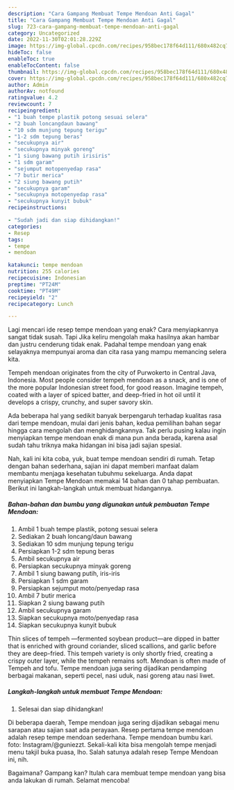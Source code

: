 ```yaml
---
description: "Cara Gampang Membuat Tempe Mendoan Anti Gagal"
title: "Cara Gampang Membuat Tempe Mendoan Anti Gagal"
slug: 723-cara-gampang-membuat-tempe-mendoan-anti-gagal
category: Uncategorized
date: 2022-11-30T02:01:28.229Z
image: https://img-global.cpcdn.com/recipes/958bec178f64d111/680x482cq70/tempe-mendoan-foto-resep-utama.jpg
hideToc: false
enableToc: true
enableTocContent: false
thumbnail: https://img-global.cpcdn.com/recipes/958bec178f64d111/680x482cq70/tempe-mendoan-foto-resep-utama.jpg
cover: https://img-global.cpcdn.com/recipes/958bec178f64d111/680x482cq70/tempe-mendoan-foto-resep-utama.jpg
author: Admin
authorAv: notfound
ratingvalue: 4.2
reviewcount: 7
recipeingredient:
- "1 buah tempe plastik potong sesuai selera"
- "2 buah loncangdaun bawang"
- "10 sdm munjung tepung terigu"
- "1-2 sdm tepung beras"
- "secukupnya air"
- "secukupnya minyak goreng"
- "1 siung bawang putih irisiris"
- "1 sdm garam"
- "sejumput motopenyedap rasa"
- "7 butir merica"
- "2 siung bawang putih"
- "secukupnya garam"
- "secukupnya motopenyedap rasa"
- "secukupnya kunyit bubuk"
recipeinstructions:

- "Sudah jadi dan siap dihidangkan!"
categories:
- Resep
tags:
- tempe
- mendoan

katakunci: tempe mendoan 
nutrition: 255 calories
recipecuisine: Indonesian
preptime: "PT24M"
cooktime: "PT49M"
recipeyield: "2"
recipecategory: Lunch

---
```



Lagi mencari ide resep tempe mendoan yang enak? Cara menyiapkannya sangat tidak susah. Tapi Jika keliru mengolah maka hasilnya akan hambar dan justru cenderung tidak enak. Padahal tempe mendoan yang enak selayaknya mempunyai aroma dan cita rasa yang mampu memancing selera kita.


Tempeh mendoan originates from the city of Purwokerto in Central Java, Indonesia. Most people consider tempeh mendoan as a snack, and is one of the more popular Indonesian street food, for good reason. Imagine tempeh, coated with a layer of spiced batter, and deep-fried in hot oil until it develops a crispy, crunchy, and super savory skin.

Ada beberapa hal yang sedikit banyak berpengaruh terhadap kualitas rasa dari tempe mendoan, mulai dari jenis bahan, kedua pemilihan bahan segar hingga cara mengolah dan menghidangkannya. Tak perlu pusing kalau ingin menyiapkan tempe mendoan enak di mana pun anda berada, karena asal sudah tahu triknya maka hidangan ini bisa jadi sajian spesial.


Nah, kali ini kita coba, yuk, buat tempe mendoan sendiri di rumah. Tetap dengan bahan sederhana, sajian ini dapat memberi manfaat dalam membantu menjaga kesehatan tubuhmu sekeluarga. Anda dapat menyiapkan Tempe Mendoan memakai 14 bahan dan 0 tahap pembuatan. Berikut ini langkah-langkah untuk membuat hidangannya.

<!--inarticleads1-->

##### Bahan-bahan dan bumbu yang digunakan untuk pembuatan Tempe Mendoan:

1. Ambil 1 buah tempe plastik, potong sesuai selera
1. Sediakan 2 buah loncang/daun bawang
1. Sediakan 10 sdm munjung tepung terigu
1. Persiapkan 1-2 sdm tepung beras
1. Ambil secukupnya air
1. Persiapkan secukupnya minyak goreng
1. Ambil 1 siung bawang putih, iris-iris
1. Persiapkan 1 sdm garam
1. Persiapkan sejumput moto/penyedap rasa
1. Ambil 7 butir merica
1. Siapkan 2 siung bawang putih
1. Ambil secukupnya garam
1. Siapkan secukupnya moto/penyedap rasa
1. Siapkan secukupnya kunyit bubuk


Thin slices of tempeh —fermented soybean product—are dipped in batter that is enriched with ground coriander, sliced scallions, and garlic before they are deep-fried. This tempeh variety is only shortly fried, creating a crispy outer layer, while the tempeh remains soft. Mendoan is often made of Tempeh and tofu. Tempe mendoan juga sering dijadikan pendamping berbagai makanan, seperti pecel, nasi uduk, nasi goreng atau nasi liwet. 

<!--inarticleads2-->

##### Langkah-langkah untuk membuat Tempe Mendoan:


1. Selesai dan siap dihidangkan!

Di beberapa daerah, Tempe mendoan juga sering dijadikan sebagai menu sarapan atau sajian saat ada perayaan. Resep pertama tempe mendoan adalah resep tempe mendoan sederhana. Tempe mendoan bumbu kari. foto: Instagram/@guniezzt. Sekali-kali kita bisa mengolah tempe menjadi menu takjil buka puasa, lho. Salah satunya adalah resep Tempe Mendoan ini, nih. 

Bagaimana? Gampang kan? Itulah cara membuat tempe mendoan yang bisa anda lakukan di rumah. Selamat mencoba!
